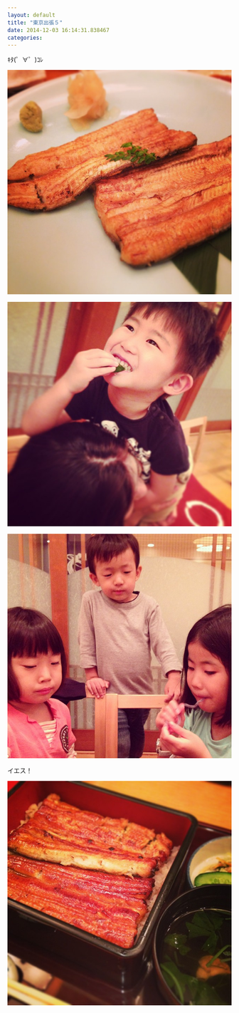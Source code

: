 ```yaml
---
layout: default
title: "東京出張５"
date: 2014-12-03 16:14:31.838467
categories: 
---
```


ｷﾀ(゜∀゜)ｺﾚ

![ｷﾀ(∀)ｺﾚ](/assets/images/201409/10654952_290066094511711_1331497013_n.jpg)

![](/assets/images/201409/10542731_635859189866229_653058861_n.jpg)

![](/assets/images/201409/10666260_447836392025898_970280383_n.jpg)

イエス！

![イエス！](/assets/images/201409/10665350_356072701236248_819219506_n.jpg)


